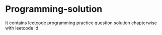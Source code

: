 # Programming-solution
It contains leetcode programming practice question solution chapterwise with leetcode id
